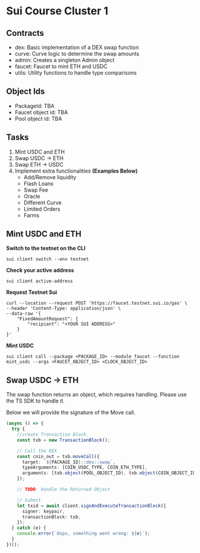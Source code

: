 # Sui Course Cluster 1

## Contracts

- dex: Basic implementation of a DEX swap function
- curve: Curve logic to determine the swap amounts
- admin: Creates a singleton Admin object
- faucet: Faucet to mint ETH and USDC
- utils: Utility functions to handle type comparisons

## Object Ids

- PackageId: TBA
- Faucet object id: TBA
- Pool object id: TBA

## Tasks

1.  Mint USDC and ETH
2.  Swap USDC -> ETH
3.  Swap ETH -> USDC
4.  Implement extra functionalities **(Examples Below)**
    - Add/Remove liquidity
    - Flash Loans
    - Swap Fee
    - Oracle
    - Different Curve
    - Limited Orders
    - Farms

## Mint USDC and ETH

**Switch to the testnet on the CLI**

```console
sui client switch --env testnet
```

**Check your active address**

```console
sui client active-address
```

**Request Testnet Sui**

```console
curl --location --request POST 'https://faucet.testnet.sui.io/gas' \
--header 'Content-Type: application/json' \
--data-raw '{
    "FixedAmountRequest": {
        "recipient": "<YOUR SUI ADDRESS>"
    }
}'
```

**Mint USDC**

```console
sui client call --package <PACKAGE_ID> --module faucet --function mint_usdc --args <FAUCET_OBJECT_ID> <CLOCK_OBJECT_ID>
```

## Swap USDC -> ETH

The swap function returns an object, which requires handling. Please use the TS SDK to handle it.

Below we will provide the signature of the Move call.

```ts
(async () => {
  try {
    //create Transaction Block.
    const txb = new TransactionBlock();

    // Call the DEX
    const coin_out = txb.moveCall({
      target: `${PACKAGE_ID}::dex::swap`,
      typeArguments: [COIN_USDC_TYPE, COIN_ETH_TYPE],
      arguments: [txb.object(POOL_OBJECT_ID), txb.object(COIN_OBJECT_ID)],
    });

    // TODO: Handle the Returned Object

    // Submit
    let txid = await client.signAndExecuteTransactionBlock({
      signer: keypair,
      transactionBlock: txb,
    });
  } catch (e) {
    console.error(`Oops, something went wrong: ${e}`);
  }
})();
```
